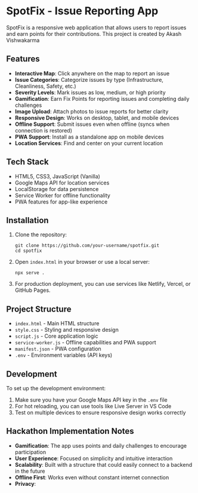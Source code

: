 # SpotFix - Issue Reporting App

SpotFix is a responsive web application that allows users to report issues and earn points for their contributions. This project is created by Akash Vishwakarma

## Features

- **Interactive Map**: Click anywhere on the map to report an issue
- **Issue Categories**: Categorize issues by type (Infrastructure, Cleanliness, Safety, etc.)
- **Severity Levels**: Mark issues as low, medium, or high priority
- **Gamification**: Earn Fix Points for reporting issues and completing daily challenges
- **Image Upload**: Attach photos to issue reports for better clarity
- **Responsive Design**: Works on desktop, tablet, and mobile devices
- **Offline Support**: Submit issues even when offline (syncs when connection is restored)
- **PWA Support**: Install as a standalone app on mobile devices
- **Location Services**: Find and center on your current location

## Tech Stack

- HTML5, CSS3, JavaScript (Vanilla)
- Google Maps API for location services
- LocalStorage for data persistence
- Service Worker for offline functionality
- PWA features for app-like experience

## Installation

1. Clone the repository:

   ```
   git clone https://github.com/your-username/spotfix.git
   cd spotfix
   ```

2. Open `index.html` in your browser or use a local server:

   ```
   npx serve .
   ```

3. For production deployment, you can use services like Netlify, Vercel, or GitHub Pages.

## Project Structure

- `index.html` - Main HTML structure
- `style.css` - Styling and responsive design
- `script.js` - Core application logic
- `service-worker.js` - Offline capabilities and PWA support
- `manifest.json` - PWA configuration
- `.env` - Environment variables (API keys)

## Development

To set up the development environment:

1. Make sure you have your Google Maps API key in the `.env` file
2. For hot reloading, you can use tools like Live Server in VS Code
3. Test on multiple devices to ensure responsive design works correctly

## Hackathon Implementation Notes

- **Gamification**: The app uses points and daily challenges to encourage participation
- **User Experience**: Focused on simplicity and intuitive interaction
- **Scalability**: Built with a structure that could easily connect to a backend in the future
- **Offline First**: Works even without constant internet connection
- **Privacy**:
